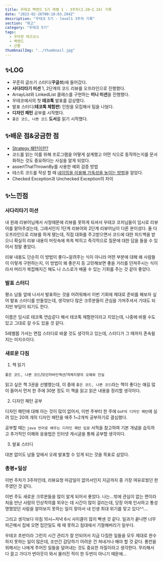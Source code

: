 ```yaml
---
title: 우테코 백엔드 5기 레벨 1 - 3주차(2.20~2.24) 기록
date: "2023-02-26T00:18:03.284Z"
description: "우테코 5기 - level1 3주차 기록"
section: "회고" 
category: "우테코 5기"
tags:
  - 우아한 테크코스
  - 백엔드
  - 근황
thumbnailImg: "../thumbnail.jpg"
---
```


## ✨LOG

- 꾸준히 글쓰기 스터디(**꾸글쓰**)에 들어갔다.
- **사다리타기 미션** 1, 2단계의 코드 리뷰를 오프라인으로 진행했다.
- ArrayList와 LinkedList 클래스를 구현하는 **미니 미션**을 진행했다.
- 우테코에서의 첫 **테코톡** 발표를 감상했다.
- 발표 스터디(**테코톡 체험판**) 인원을 모집해서 팀을 나눴다.
- **디자인 패턴** 공부를 시작했다.
- `좋은 코드, 나쁜 코드` **도서**를 읽기 시작했다.

## ✨배운 점&궁금한 점

- [Strategy 패턴이란?](<https://amaran-th.github.io/%EC%9A%B0%ED%85%8C%EC%BD%94%205%EA%B8%B0/Strategy%20Pattern(%EC%A0%84%EB%9E%B5%20%ED%8C%A8%ED%84%B4)/>)
- 코드를 읽는 이를 위해 프로그램을 어떻게 설계했고 어떤 식으로 동작하는지를 문서화하는 것도 중요하다는 사실을 알게 되었다.
- assertThatThrownBy를 사용한 예외 검증 방법
- 테스트 코드를 작성 할 때 [네이밍을 이용해 가독성을 높이는 방법](https://amaran-th.github.io/%EC%9A%B0%ED%85%8C%EC%BD%94%205%EA%B8%B0/%ED%85%8C%EC%8A%A4%ED%8A%B8%20%EC%BD%94%EB%93%9C%EC%9D%98%20%EA%B0%80%EB%8F%85%EC%84%B1%EC%9D%84%20%EB%86%92%EC%9D%B4%EA%B8%B0%20%EC%9C%84%ED%95%9C%20%ED%8C%81/)을 알았다.
- Checked Exception과 Unchecked Exception의 차이

## ✨느낀점

### 사다리타기 미션

내 원래 리뷰어님께서 사정때문에 리뷰를 못하게 되셔서 우테코 코치님들이 임시로 리뷰어를 맡아주셨는데, 그래서인지 1단계 리뷰어와 2단계 리뷰어님이 다른 분이셨다. 둘 다 오프라인으로 리뷰를 하게 됐는데, 직접 대화를 주고받으면서 코드에 대한 피드백을 받으니 확실히 리뷰 내용이 머릿속에 쏙쏙 박히고 즉각적으로 질문에 대한 답을 들을 수 있어서 정말 좋았다.

리뷰 내용도 단순히 이 방법이 좋다~알려주는 식이 아니라 어떤 부분에 대해 왜 사람들이 이렇게 구현하는지, 이 방법이 왜 좋은지 등 고민해보면 좋을 거리를 던져주시는 식이라서 머리가 복잡해지긴 해도 나 스스로가 배울 수 있는 기회를 주는 것 같아 좋았다.

### 발표 스터디

평소 남들 앞에 나서서 발표하는 것을 어려워해서 이번 기회에 제대로 준비를 해보자 싶어 발표 스터디를 만들었는데, 생각보다 많은 크루분들이 관심을 가져주셔서 기대도 되지만 부담이 되기도 한다.

이름은 임시로 테코톡 연습같다 해서 테코톡 체험판이라고 지었는데, 나중에 바뀔 수도 있고 그대로 갈 수도 있을 것 같다.

5레벨쯤 가서는 면접 스터디로 바꿀 것도 생각하고 있는데, 스터디가 그 때까지 존속될 지는 미지수이다.

### 새로운 다짐

1. 책 읽기

`좋은 코드, 나쁜 코드`/`모던자바인액션`/`객체지향의 오해와 진실`

읽고 싶은 책 3권을 선별했는데, 이 중에 `좋은 코드, 나쁜 코드`라는 책이 좋다는 얘길 많이 들어서 먼저 한 주에 30분 정도 이 책을 읽고 읽은 내용을 정리할 생각이다.

2. 디자인 패턴 공부

디자인 패턴에 대해 아는 것이 많이 없어서, 이번 주부터 한 주에 `GoF의 디자인 패턴`에 실려 있는 20여 개의 디자인 패턴을 매주 1~2개씩 공부하기로 결심했다.

공부할 때는 `java 언어로 배우는 디자인 패턴 입문` 서적을 참고하여 기본 개념을 습득하고 추가적인 이해와 응용법은 인터넷 게시글을 통해 공부할 생각이다.

3. 발표 스터디

대본 없이도 남들 앞에서 오래 발표할 수 있게 되는 것을 목표로 삼았다.

### 총평+일상

이번 주차가 3주차인데, 리뷰요청 마감일이 없어서인지 지금까지 중 가장 여유로웠던 한 주였던 것 같다.

이번 주도 새로운 크루분들을 많이 알게 되어서 좋았다. 나는…밖에 관심이 없는 편이라 처음 만난 사람의 인상착의를 외우는 데 시간이 많이 걸리는데, 당장 어제 인사하고 통성명했었던 사람을 알아보지 못하는 일이 잦아서 내 인생 최대 위기를 맞고 있다^^….

그리고 생각보다 아침 10시~저녁 6시 사이클이 많이 빡센 것 같다. 일과가 끝나면 너무 피곤해서 집에 오면 집안일도 제 때 못하고 침대에서 기절해버리기 일쑤다.

우테코 초반이라 그런지 시간 관리가 잘 안되어서 지금 다짐한 일들을 모두 제대로 완수하지 못하는 일이 많은데, 조만간 감당하기 어려운 건 쳐내거나 해야 할 것 같다. 롱런을 위해서는 나에게 주어진 일들을 덜어내는 것도 중요한 자질이라고 생각한다. 무리해서 다 끌고 가다가 번아웃이 와서 물러진 적이 한 두번이 아니기 때문에…
